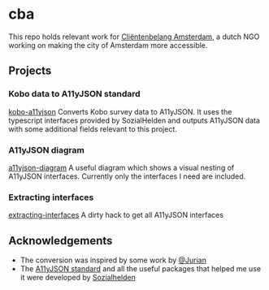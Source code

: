 # cba
This repo holds relevant work for [Cliëntenbelang Amsterdam](https://www.clientenbelangamsterdam.nl/), a dutch NGO working on making the city of Amsterdam more accessible.

## Projects

### Kobo data to A11yJSON standard
[kobo-a11yjson](/) Converts Kobo survey data to A11yJSON.
It uses the typescript interfaces provided by SozialHelden and outputs A11yJSON data with some additional fields relevant to this project.

### A11yJSON diagram
[a11yjson-diagram](/a11yjson-diagram) A useful diagram which shows a visual nesting of A11yJSON interfaces. Currently only the interfaces I need are included.

### Extracting interfaces
[extracting-interfaces](/extracting-interfaces) A dirty hack to get all A11yJSON interfaces

## Acknowledgements
- The conversion was inspired by some work by [@Jurian](https://github.com/Jurian/)
- The [A11yJSON standard](https://github.com/sozialhelden/a11yjson) and all the useful packages that helped me use it were developed by [Sozialhelden](https://github.com/sozialhelden)